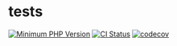 # tests

[![Minimum PHP Version](https://img.shields.io/badge/php-%3E%3D%207.4-8892BF.svg?style=flat-square)](https://php.net/)
[![CI Status](https://github.com/spiandorello/Fibbonaci-php/workflows/CI/badge.svg?branch=master&event=push)](https://phpunit.de/build-status.html)
[![codecov](https://codecov.io/gh/spiandorello/Fibbonaci-php/branch/master/graph/badge.svg)](https://codecov.io/gh/spiandorello/Fibbonaci-php)